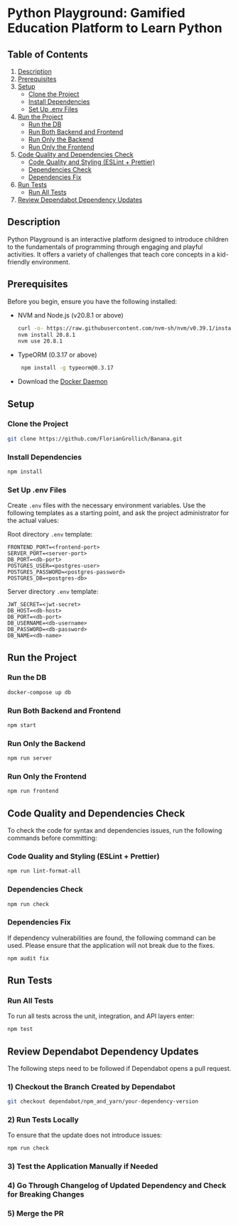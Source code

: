 # Python Playground: Gamified Education Platform to Learn Python

## Table of Contents

1. [Description](#description)
2. [Prerequisites](#prerequisites)
3. [Setup](#setup)
   - [Clone the Project](#clone-the-project)
   - [Install Dependencies](#install-dependencies)
   - [Set Up .env Files](#set-up-env-files)
4. [Run the Project](#run-the-project)
   - [Run the DB](#run-the-db)
   - [Run Both Backend and Frontend](#run-both-backend-and-frontend)
   - [Run Only the Backend](#run-only-the-backend)
   - [Run Only the Frontend](#run-only-the-frontend)
5. [Code Quality and Dependencies Check](#code-quality-and-dependencies-check)
   - [Code Quality and Styling (ESLint + Prettier)](#code-quality-and-styling-eslint--prettier)
   - [Dependencies Check](#dependencies-check)
   - [Dependencies Fix](#dependencies-fix)
6. [Run Tests](#run-tests)
   - [Run All Tests](#run-all-tests)
7. [Review Dependabot Dependency Updates](#review-dependabot-dependency-updates)

## Description

Python Playground is an interactive platform designed to introduce children to the fundamentals of programming through engaging and playful activities. It offers a variety of challenges that teach core concepts in a kid-friendly environment.

## Prerequisites

Before you begin, ensure you have the following installed:

- NVM and Node.js (v20.8.1 or above)
   ```bash
   curl -o- https://raw.githubusercontent.com/nvm-sh/nvm/v0.39.1/install.sh | bash
   nvm install 20.8.1
   nvm use 20.8.1
   ```

- TypeORM (0.3.17 or above)
  ```bash
   npm install -g typeorm@0.3.17
   ```
  
- Download the [Docker Daemon](https://docs.docker.com/get-docker/)

## Setup

### Clone the Project
```bash
git clone https://github.com/FlorianGrollich/Banana.git
```

### Install Dependencies
```bash
npm install
```

### Set Up .env Files
Create `.env` files with the necessary environment variables. Use the following templates as a starting point, and ask the project administrator for the actual values:

Root directory `.env` template:
```.env
FRONTEND_PORT=<frontend-port>
SERVER_PORT=<server-port>
DB_PORT=<db-port>
POSTGRES_USER=<postgres-user>
POSTGRES_PASSWORD=<postgres-password>
POSTGRES_DB=<postgres-db>
```

Server directory `.env` template:
```.env
JWT_SECRET=<jwt-secret>
DB_HOST=<db-host>
DB_PORT=<db-port>
DB_USERNAME=<db-username>
DB_PASSWORD=<db-password>
DB_NAME=<db-name>
```

## Run the Project

### Run the DB
```bash
docker-compose up db
```

### Run Both Backend and Frontend
```bash
npm start
```

### Run Only the Backend
```bash
npm run server
```

### Run Only the Frontend
```bash
npm run frontend
```

## Code Quality and Dependencies Check

To check the code for syntax and dependencies issues, run the following commands before committing:

### Code Quality and Styling (ESLint + Prettier)
```bash
npm run lint-format-all
```

### Dependencies Check
```bash
npm run check
```

### Dependencies Fix
If dependency vulnerabilities are found, the following command can be used. Please ensure that the application will not break due to the fixes.
```bash
npm audit fix
```

## Run Tests

### Run All Tests
To run all tests across the unit, integration, and API layers enter:
```bash
npm test
```

## Review Dependabot Dependency Updates

The following steps need to be followed if Dependabot opens a pull request.

### 1) Checkout the Branch Created by Dependabot
  ```bash
  git checkout dependabot/npm_and_yarn/your-dependency-version
  ```

### 2) Run Tests Locally
To ensure that the update does not introduce issues:
  ```bash
  npm run check
  ```

### 3) Test the Application Manually if Needed

### 4) Go Through Changelog of Updated Dependency and Check for Breaking Changes

### 5) Merge the PR
